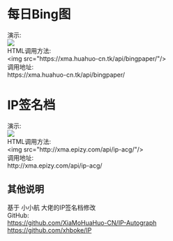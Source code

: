 <h1>每日Bing图</h1>
 <p>演示:<br />
  <img src="https://xma.huahuo-cn.tk/api/bingpaper/"/><br />
  HTML调用方法:<br />
  &lt;img src=&quot;https://xma.huahuo-cn.tk/api/bingpaper/&quot;/&gt;<br />
  调用地址:<br />
  https://xma.huahuo-cn.tk/api/bingpaper/<br />
 </p>
<h1>IP签名档</h1>
 <p>演示:<br />
  <img src="http://xma.epizy.com/api/ip-acg/"/><br />
  HTML调用方法:<br />
  &lt;img src=&quot;http://xma.epizy.com/api/ip-acg/&quot;/&gt;<br />
  调用地址:<br />
  http://xma.epizy.com/api/ip-acg/<br />
 </p>
   <h2>其他说明</h2>
    <p>基于 小小航 大佬的IP签名档修改<br />
	 GitHub:<br />
	 <a href="https://github.com/XiaMoHuaHuo-CN/IP-Autograph">https://github.com/XiaMoHuaHuo-CN/IP-Autograph</a><br />
	 <a href="https://github.com/xhboke/IP">https://github.com/xhboke/IP</a><br /></p>
